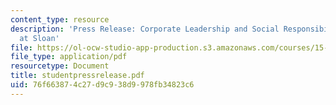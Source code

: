 ```yaml
---
content_type: resource
description: 'Press Release: Corporate Leadership and Social Responsibility Alive
  at Sloan'
file: https://ol-ocw-studio-app-production.s3.amazonaws.com/courses/15-974-leadership-lab-spring-2003/76f663874c27d9c938d9978fb34823c6_studentpressrelease.pdf
file_type: application/pdf
resourcetype: Document
title: studentpressrelease.pdf
uid: 76f66387-4c27-d9c9-38d9-978fb34823c6
---
```

